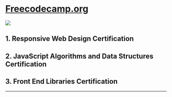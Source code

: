 # [Freecodecamp.org](https://www.freecodecamp.org/learn/) #

![](https://img.shields.io/badge/web%20dev-black?style=for-the-badge&logo=freecodecamp)


## 1. Responsive Web Design Certification

## 2. JavaScript Algorithms and Data Structures Certification

## 3. Front End Libraries Certification

---